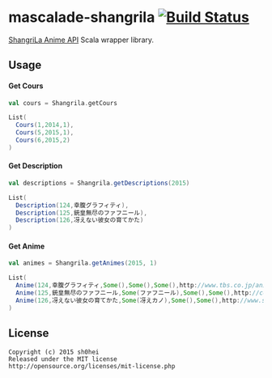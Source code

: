 # mascalade-shangrila    [![Build Status](https://travis-ci.org/sh0hei/mascalade-shangrila.svg)](https://travis-ci.org/sh0hei/mascalade-shangrila)
[ShangriLa Anime API](http://api.moemoe.tokyo/) Scala wrapper library.

## Usage

#### Get Cours

```Scala
val cours = Shangrila.getCours
```
```Scala
List(
  Cours(1,2014,1),
  Cours(5,2015,1),
  Cours(6,2015,2)
)
```

#### Get Description

```Scala
val descriptions = Shangrila.getDescriptions(2015)
```
```Scala
List(
  Description(124,幸腹グラフィティ),
  Description(125,銃皇無尽のファフニール),
  Description(126,冴えない彼女の育てかた)
)
```

#### Get Anime

```Scala
val animes = Shangrila.getAnimes(2015, 1)
```
```Scala
List(
  Anime(124,幸腹グラフィティ,Some(),Some(),Some(),http://www.tbs.co.jp/anime/koufuku_g/,koufuku_g,koufukug,5,2015-01-08 09:32:51.0,2015-01-08 09:33:25.0,Some(0),Some(0)),
  Anime(125,銃皇無尽のファフニール,Some(ファフニール),Some(),Some(),http://cont.lanove.kodansha.co.jp/9906/21524.html,fafnir_anime,fafnir_anime,5,2015-01-08 09:35:06.0,2015-01-08 09:35:06.0,Some(0),Some(0)),
  Anime(126,冴えない彼女の育てかた,Some(冴えカノ),Some(),Some(),http://www.saenai.tv/,saenai_heroine,saekano,5,2015-01-08 09:37:01.0,2015-01-08 09:37:01.0,Some(0),Some(0))
)
```

## License

```
Copyright (c) 2015 sh0hei
Released under the MIT license
http://opensource.org/licenses/mit-license.php
```
